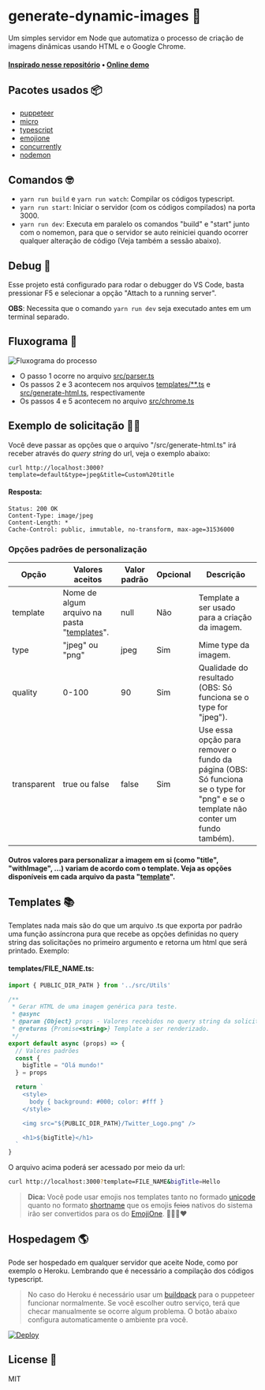 # generate-dynamic-images 🤖

Um simples servidor em Node que automatiza o processo de criação de imagens dinâmicas usando HTML e o Google Chrome.

#### [Inspirado nesse repositório](https://github.com/styfle/og-image) • [Online demo](https://generate-dynamic-images.herokuapp.com/?template=default&title=Hello%20Github%20user!&emoji=%F0%9F%9A%80%F0%9F%8C%8E)

## Pacotes usados 📦

- [puppeteer](https://www.npmts.com/package/puppeteer)
- [micro](https://www.npmts.com/package/micro)
- [typescript](https://www.npmts.com/package/typescript)
- [emojione](https://www.emojione.com/)
- [concurrently](https://www.npmts.com/package/concurrently)
- [nodemon](https://www.npmts.com/package/nodemon)

## Comandos 🤓

- `yarn run build` e `yarn run watch`: Compilar os códigos typescript.
- `yarn run start`: Iniciar o servidor (com os códigos compilados) na porta 3000.
- `yarn run dev`: Executa em paralelo os comandos "build" e "start" junto com o nomemon, para que o servidor se auto reiniciei quando ocorrer qualquer alteração de código (Veja também a sessão abaixo).

## Debug 👾

Esse projeto está configurado para rodar o debugger do VS Code, basta pressionar F5 e selecionar a opção "Attach to a running server".

**OBS**: Necessita que o comando `yarn run dev` seja executado antes em um terminal separado.

## Fluxograma 🤔

![Fluxograma do processo](/public/fluxograma.jpeg)

- O passo 1 ocorre no arquivo [src/parser.ts](/src/parser.ts)
- Os passos 2 e 3 acontecem nos arquivos [templates/**.ts](/templates/default.ts) e [src/generate-html.ts](/src/generate-html.ts), respectivamente
- Os passos 4 e 5 acontecem no arquivo [src/chrome.ts](/src/chrome.ts)

## Exemplo de solicitação 👨‍🏫

Você deve passar as opções que o arquivo "/src/generate-html.ts" irá receber através do _query string_ do url, veja o exemplo abaixo:

```
curl http://localhost:3000?template=default&type=jpeg&title=Custom%20title
```

#### Resposta:

```
Status: 200 OK
Content-Type: image/jpeg
Content-Length: *
Cache-Control: public, immutable, no-transform, max-age=31536000
```

### Opções padrões de personalização

| Opção | Valores aceitos | Valor padrão | Opcional | Descrição |
|-------------|---|---|---|---|
| template    | Nome de algum arquivo na pasta "[templates](/templates)". | null | Não | Template a ser usado para a criação da imagem. |
| type        | "jpeg" ou "png" | jpeg | Sim | Mime type da imagem. |
| quality     | 0-100 | 90 | Sim | Qualidade do resultado (OBS: Só funciona se o type for "jpeg"). |
| transparent | true ou false | false | Sim | Use essa opção para remover o fundo da página (OBS: Só funciona se o type for "png" e se o template não conter um fundo também). |

#### Outros valores para personalizar a imagem em si (como "title", "withImage", ...) variam de acordo com o template. Veja as opções disponíveis em cada arquivo da pasta "[template](/template)".

## Templates 📚

Templates nada mais são do que um arquivo .ts que exporta por padrão uma função assíncrona pura que recebe as opções definidas no query string das solicitações no primeiro argumento e retorna um html que será printado. Exemplo:

#### templates/FILE_NAME.ts:

```ts
import { PUBLIC_DIR_PATH } from '../src/Utils'

/**
 * Gerar HTML de uma imagem genérica para teste.
 * @async
 * @param {Object} props - Valores recebidos no query string da solicitação.
 * @returns {Promise<string>} Template a ser renderizado.
 */
export default async (props) => {
  // Valores padrões
  const {
    bigTitle = "Olá mundo!"
  } = props

  return `
    <style>
      body { background: #000; color: #fff }
    </style>

    <img src="${PUBLIC_DIR_PATH}/Twitter_Logo.png" />

    <h1>${bigTitle}</h1>
  `
}
```

O arquivo acima poderá ser acessado por meio da url:

```bash
curl http://localhost:3000?template=FILE_NAME&bigTitle=Hello
```

> **Dica:** Você pode usar emojis nos templates tanto no formado [unicode](https://unicode.org/emoji/charts/full-emoji-list.html) quanto no formato [shortname](https://gist.github.com/oliveratgithub/0bf11a9aff0d6da7b46f1490f86a71eb) que os emojis ~~feios~~ nativos do sistema irão ser convertidos para os do [EmojiOne](https://www.emojione.com/). 🎉😍💯❤

## Hospedagem 🌎

Pode ser hospedado em qualquer servidor que aceite Node, como por exemplo o Heroku. Lembrando que é necessário a compilação dos códigos typescript.
> No caso do Heroku é necessário usar um [buildpack](https://github.com/jontewks/puppeteer-heroku-buildpack) para o puppeteer funcionar normalmente. Se você escolher outro serviço, terá que checar manualmente se ocorre algum problema.  O botão abaixo configura automaticamente o ambiente pra você.

[![Deploy](https://www.herokucdn.com/deploy/button.svg)](https://heroku.com/deploy?template=https://github.com/httpiago/generate-dynamic-images/tree/master)

## License 📜

MIT
